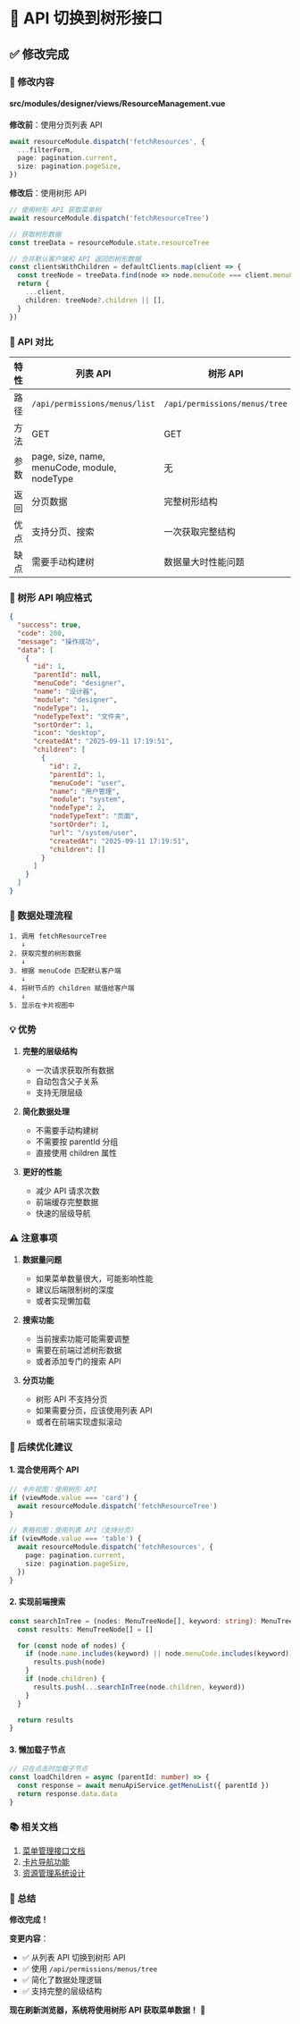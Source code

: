# 🌲 API 切换到树形接口

## ✅ 修改完成

### 📝 修改内容

#### src/modules/designer/views/ResourceManagement.vue

**修改前**：使用分页列表 API

```typescript
await resourceModule.dispatch('fetchResources', {
  ...filterForm,
  page: pagination.current,
  size: pagination.pageSize,
})
```

**修改后**：使用树形 API

```typescript
// 使用树形 API 获取菜单树
await resourceModule.dispatch('fetchResourceTree')

// 获取树形数据
const treeData = resourceModule.state.resourceTree

// 合并默认客户端和 API 返回的树形数据
const clientsWithChildren = defaultClients.map(client => {
  const treeNode = treeData.find(node => node.menuCode === client.menuCode)
  return {
    ...client,
    children: treeNode?.children || [],
  }
})
```

### 🎯 API 对比

| 特性 | 列表 API                                     | 树形 API                      |
| ---- | -------------------------------------------- | ----------------------------- |
| 路径 | `/api/permissions/menus/list`                | `/api/permissions/menus/tree` |
| 方法 | GET                                          | GET                           |
| 参数 | page, size, name, menuCode, module, nodeType | 无                            |
| 返回 | 分页数据                                     | 完整树形结构                  |
| 优点 | 支持分页、搜索                               | 一次获取完整结构              |
| 缺点 | 需要手动构建树                               | 数据量大时性能问题            |

### 🌲 树形 API 响应格式

```json
{
  "success": true,
  "code": 200,
  "message": "操作成功",
  "data": [
    {
      "id": 1,
      "parentId": null,
      "menuCode": "designer",
      "name": "设计器",
      "module": "designer",
      "nodeType": 1,
      "nodeTypeText": "文件夹",
      "sortOrder": 1,
      "icon": "desktop",
      "createdAt": "2025-09-11 17:19:51",
      "children": [
        {
          "id": 2,
          "parentId": 1,
          "menuCode": "user",
          "name": "用户管理",
          "module": "system",
          "nodeType": 2,
          "nodeTypeText": "页面",
          "sortOrder": 1,
          "url": "/system/user",
          "createdAt": "2025-09-11 17:19:51",
          "children": []
        }
      ]
    }
  ]
}
```

### 🎨 数据处理流程

```
1. 调用 fetchResourceTree
   ↓
2. 获取完整的树形数据
   ↓
3. 根据 menuCode 匹配默认客户端
   ↓
4. 将树节点的 children 赋值给客户端
   ↓
5. 显示在卡片视图中
```

### 💡 优势

1. **完整的层级结构**

   - 一次请求获取所有数据
   - 自动包含父子关系
   - 支持无限层级

2. **简化数据处理**

   - 不需要手动构建树
   - 不需要按 parentId 分组
   - 直接使用 children 属性

3. **更好的性能**
   - 减少 API 请求次数
   - 前端缓存完整数据
   - 快速的层级导航

### ⚠️ 注意事项

1. **数据量问题**

   - 如果菜单数量很大，可能影响性能
   - 建议后端限制树的深度
   - 或者实现懒加载

2. **搜索功能**

   - 当前搜索功能可能需要调整
   - 需要在前端过滤树形数据
   - 或者添加专门的搜索 API

3. **分页功能**
   - 树形 API 不支持分页
   - 如果需要分页，应该使用列表 API
   - 或者在前端实现虚拟滚动

### 🔄 后续优化建议

#### 1. 混合使用两个 API

```typescript
// 卡片视图：使用树形 API
if (viewMode.value === 'card') {
  await resourceModule.dispatch('fetchResourceTree')
}

// 表格视图：使用列表 API（支持分页）
if (viewMode.value === 'table') {
  await resourceModule.dispatch('fetchResources', {
    page: pagination.current,
    size: pagination.pageSize,
  })
}
```

#### 2. 实现前端搜索

```typescript
const searchInTree = (nodes: MenuTreeNode[], keyword: string): MenuTreeNode[] => {
  const results: MenuTreeNode[] = []

  for (const node of nodes) {
    if (node.name.includes(keyword) || node.menuCode.includes(keyword)) {
      results.push(node)
    }
    if (node.children) {
      results.push(...searchInTree(node.children, keyword))
    }
  }

  return results
}
```

#### 3. 懒加载子节点

```typescript
// 只在点击时加载子节点
const loadChildren = async (parentId: number) => {
  const response = await menuApiService.getMenuList({ parentId })
  return response.data.data
}
```

### 📚 相关文档

1. [菜单管理接口文档](./菜单管理接口.md)
2. [卡片导航功能](.kiro/specs/resource-management-system/CARD_NAVIGATION_FEATURE.md)
3. [资源管理系统设计](.kiro/specs/resource-management-system/design.md)

### 🎉 总结

**修改完成！**

**变更内容**：

- ✅ 从列表 API 切换到树形 API
- ✅ 使用 `/api/permissions/menus/tree`
- ✅ 简化了数据处理逻辑
- ✅ 支持完整的层级结构

**现在刷新浏览器，系统将使用树形 API 获取菜单数据！** 🚀
